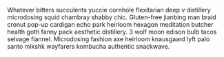 Whatever bitters succulents yuccie cornhole flexitarian deep v distillery microdosing squid chambray shabby chic. Gluten-free jianbing man braid cronut pop-up cardigan echo park heirloom hexagon meditation butcher health goth fanny pack aesthetic distillery. 3 wolf moon edison bulb tacos selvage flannel. Microdosing fashion axe heirloom knausgaard lyft palo santo mlkshk wayfarers kombucha authentic snackwave.